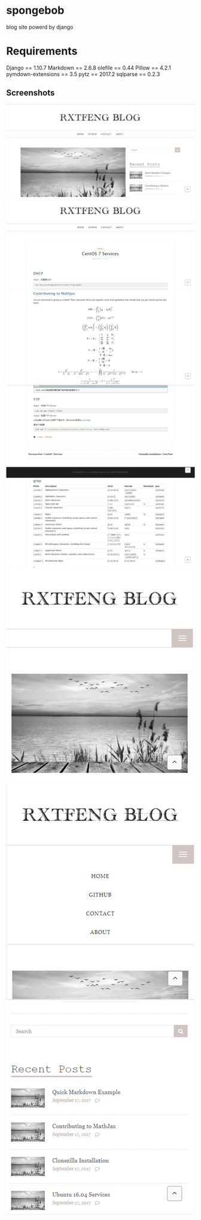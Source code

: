 # spongebob

blog site powerd by django

# Requirements

Django == 1.10.7
Markdown == 2.6.8
olefile == 0.44
Pillow == 4.2.1
pymdown-extensions == 3.5
pytz == 2017.2
sqlparse == 0.2.3

## Screenshots

![](https://github.com/rxtfeng/spongebob/blob/master/screenshots/blog_01.PNG)
![](https://github.com/rxtfeng/spongebob/blob/master/screenshots/blog_02.PNG)
![](https://github.com/rxtfeng/spongebob/blob/master/screenshots/blog_03.PNG)
![](https://github.com/rxtfeng/spongebob/blob/master/screenshots/blog_04.PNG)
![](https://github.com/rxtfeng/spongebob/blob/master/screenshots/blog_05.PNG)
![](https://github.com/rxtfeng/spongebob/blob/master/screenshots/blog_06.PNG)
![](https://github.com/rxtfeng/spongebob/blob/master/screenshots/blog_07.PNG)
![](https://github.com/rxtfeng/spongebob/blob/master/screenshots/blog_08.PNG)